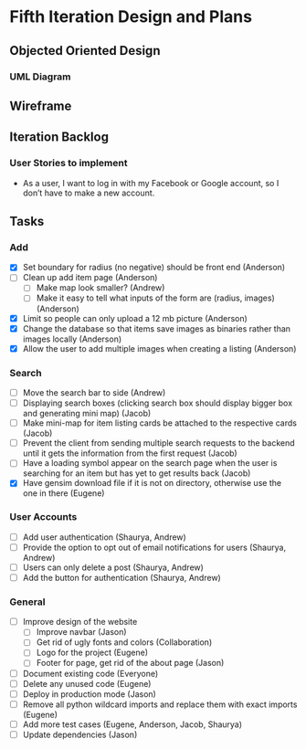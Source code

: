 # Fifth Iteration Design and Plans

## Objected Oriented Design

### UML Diagram

## Wireframe

## Iteration Backlog

### User Stories to implement

* As a user, I want to log in with my Facebook or Google account, so I don’t have to make a new account.

## Tasks

### Add

* [X] Set boundary for radius (no negative) should be front end (Anderson)
* [ ] Clean up add item page (Anderson)
  * [ ] Make map look smaller? (Andrew)
  * [ ] Make it easy to tell what inputs of the form are (radius, images) (Anderson)
* [X] Limit so people can only upload a 12 mb picture (Anderson)
* [X] Change the database so that items save images as binaries rather than images locally (Anderson)
* [X] Allow the user to add multiple images when creating a listing (Anderson)

### Search

* [ ] Move the search bar to side (Andrew)
* [ ] Displaying search boxes (clicking search box should display bigger box and generating mini map) (Jacob)
* [ ] Make mini-map for item listing cards be attached to the respective cards (Jacob)
* [ ] Prevent the client from sending multiple search requests to the backend until it gets the information from the first request (Jacob)
* [ ] Have a loading symbol appear on the search page when the user is searching for an item but has yet to get results back (Jacob)
* [x] Have gensim download file if it is not on directory, otherwise use the one in there (Eugene)

### User Accounts

* [ ] Add user authentication (Shaurya, Andrew)
* [ ] Provide the option to opt out of email notifications for users (Shaurya, Andrew)
* [ ] Users can only delete a post (Shaurya, Andrew)
* [ ] Add the button for authentication (Shaurya, Andrew)

### General

* [ ] Improve design of the website
  * [ ] Improve navbar (Jason)
  * [ ] Get rid of ugly fonts and colors (Collaboration)
  * [ ] Logo for the project (Eugene)
  * [ ] Footer for page, get rid of the about page (Jason)
* [ ] Document existing code (Everyone)
* [ ] Delete any unused code (Eugene)
* [ ] Deploy in production mode (Jason)
* [ ] Remove all python wildcard imports and replace them with exact imports (Eugene)
* [ ] Add more test cases (Eugene, Anderson, Jacob, Shaurya)
* [ ] Update dependencies (Jason)
